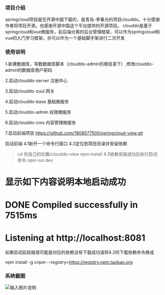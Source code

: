 ### 项目介绍
   springcloud项目是在开源中国下载的，是青岛-李春光的项目clouddo。十分感谢作者将项目开源。也感谢开源中国这个平台提供的开源项目。
   clouddo是基于springcloud和vue微服务，前后端分离的后台管理框架，可以作为springcloud和vue的入门学习框架，亦可以作为一个基础脚手架进行二次开发

### 使用说明


1.新建数据库，导数数据库脚本（clouddo-admin的根目录下）,修改clouddo-admin的数据库用户密码

2.启动clouddo-server 注册中心

3.启动clouddo-zuul 网关

4.启动clouddo-base 基础微服务

5.启动clouddo-admin 权限微服务

6.启动clouddo-cms 内容管理微服务

7.启动前端项目 https://github.com/1808577500/springcloud-view.git

启动前端
4.1新开一个命令行窗口
4.2定位到项目目录并安装依赖
  > cd 你自己的位置/clouddo-view
  > npm install
4.3依赖安装成功后执行启动命令
  > npm run dev
  # 显示如下内容说明本地启动成功
  # DONE Compiled successfully in 7515ms
  # Listening at http://localhost:8081

如果启动前段报错可能是对应的依赖没有下载成功请将4.2的下载依赖命令换成

npm install -g cnpm --registry=https://registry.npm.taobao.org


### 系统截图
![输入图片说明](https://gitee.com/uploads/images/2018/0525/154945_23b93b75_1204498.png "屏幕截图.png")
